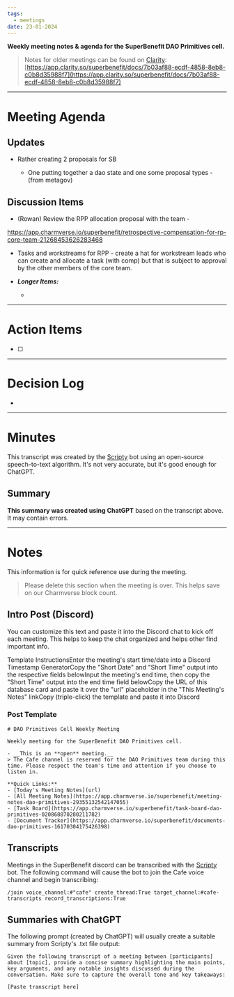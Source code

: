 ```yaml
---
tags:
  - meetings
date: 23-01-2024
---
```

**Weekly meeting notes & agenda for the SuperBenefit DAO Primitives cell.**

> Notes for older meetings can be found on [Clarity](https://app.clarity.so/superbenefit/docs/7b03af88-ecdf-4858-8eb8-c0b8d35988f7):
> [https://app.clarity.so/superbenefit/docs/7b03af88-ecdf-4858-8eb8-c0b8d35988f7](https://app.clarity.so/superbenefit/docs/7b03af88-ecdf-4858-8eb8-c0b8d35988f7)

---

# Meeting Agenda

## Updates

- Rather creating 2 proposals for SB

  - One putting together a dao state and one some proposal types - (from metagov)


## Discussion Items

-  (Rowan) Review the RPP allocation proposal with the team - 

 https://app.charmverse.io/superbenefit/retrospective-compensation-for-rp-core-team-21268453626283468

- Tasks and workstreams for RPP - create a hat for workstream leads who can create and allocate a task (with comp) but that is subject to approval by the other members of the core team. 

- **_Longer Items:_**

  -  

---

# Action Items

- [ ] 

---

# Decision Log

- 

---

# Minutes

This transcript was created by the [Scripty](https://scripty.org/) bot using an open-source speech-to-text algorithm. It's not very accurate, but it's good enough for ChatGPT.

## Summary

**This summary was created using ChatGPT** based on the transcript above. It may contain errors.

> <Paste summary here>

---

# Notes

This information is for quick reference use during the meeting.

> Please delete this section when the meeting is over. This helps save on our Charmverse block count.

## Intro Post (Discord)

You can customize this text and paste it into the Discord chat to kick off each meeting. This helps to keep the chat organized and helps other find important info.

 

Template InstructionsEnter the meeting's start time/date into a Discord Timestamp GeneratorCopy the "Short Date" and "Short Time" output into the respective fields belowInput the meeting's end time, then copy the "Short Time" output into the end time field belowCopy the URL of this database card and paste it over the "url" placeholder in the "This Meeting's Notes" linkCopy (triple-click) the template and paste it into Discord

### Post Template

```
# DAO Primitives Cell Weekly Meeting

Weekly meeting for the SuperBenefit DAO Primitives cell.

- __This is an **open** meeting.__  
> The Cafe channel is reserved for the DAO Primitives team during this time. Please respect the team's time and attention if you choose to listen in.

**Quick Links:**
- [Today's Meeting Notes](url)  
- [All Meeting Notes](https://app.charmverse.io/superbenefit/meeting-notes-dao-primitives-29355132542147055)  
- [Task Board](https://app.charmverse.io/superbenefit/task-board-dao-primitives-020868870280211782)
- [Document Tracker](https://app.charmverse.io/superbenefit/documents-dao-primitives-16170304175426398)
```

## Transcripts

Meetings in the SuperBenefit discord can be transcribed with the [Scripty](https://scripty.org) bot. The following command will cause the bot to join the Cafe voice channel and begin transcribing:

```
/join voice_channel:#"cafe" create_thread:True target_channel:#cafe-transcripts record_transcriptions:True
```

## Summaries with ChatGPT

The following prompt (created by ChatGPT) will usually create a suitable summary from Scripty's .txt file output:

```
Given the following transcript of a meeting between [participants] about [topic], provide a concise summary highlighting the main points, key arguments, and any notable insights discussed during the conversation. Make sure to capture the overall tone and key takeaways:

[Paste transcript here]
```
